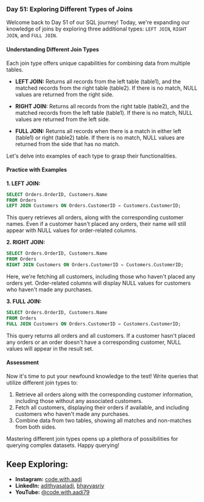 ### Day 51: Exploring Different Types of Joins

Welcome back to Day 51 of our SQL journey! Today, we're expanding our knowledge of joins by exploring three additional types: `LEFT JOIN`, `RIGHT JOIN`, and `FULL JOIN`.

#### Understanding Different Join Types

Each join type offers unique capabilities for combining data from multiple tables.

- **LEFT JOIN:** Returns all records from the left table (table1), and the matched records from the right table (table2). If there is no match, NULL values are returned from the right side.

- **RIGHT JOIN:** Returns all records from the right table (table2), and the matched records from the left table (table1). If there is no match, NULL values are returned from the left side.

- **FULL JOIN:** Returns all records when there is a match in either left (table1) or right (table2) table. If there is no match, NULL values are returned from the side that has no match.

Let's delve into examples of each type to grasp their functionalities.

#### Practice with Examples

**1. LEFT JOIN:**
```sql
SELECT Orders.OrderID, Customers.Name
FROM Orders
LEFT JOIN Customers ON Orders.CustomerID = Customers.CustomerID;
```

This query retrieves all orders, along with the corresponding customer names. Even if a customer hasn't placed any orders, their name will still appear with NULL values for order-related columns.

**2. RIGHT JOIN:**
```sql
SELECT Orders.OrderID, Customers.Name
FROM Orders
RIGHT JOIN Customers ON Orders.CustomerID = Customers.CustomerID;
```

Here, we're fetching all customers, including those who haven't placed any orders yet. Order-related columns will display NULL values for customers who haven't made any purchases.

**3. FULL JOIN:**
```sql
SELECT Orders.OrderID, Customers.Name
FROM Orders
FULL JOIN Customers ON Orders.CustomerID = Customers.CustomerID;
```

This query returns all orders and all customers. If a customer hasn't placed any orders or an order doesn't have a corresponding customer, NULL values will appear in the result set.

#### Assessment

Now it's time to put your newfound knowledge to the test! Write queries that utilize different join types to:

1. Retrieve all orders along with the corresponding customer information, including those without any associated customers.
2. Fetch all customers, displaying their orders if available, and including customers who haven't made any purchases.
3. Combine data from two tables, showing all matches and non-matches from both sides.

Mastering different join types opens up a plethora of possibilities for querying complex datasets. Happy querying!

## Keep Exploring:

- **Instagram:** [code.with.aadi](https://www.instagram.com/code.with.aadi/)
- **LinkedIn:** [adithyasaladi](https://www.linkedin.com/in/adithyasaladi/), [bhavyasriy](https://www.linkedin.com/in/bhavyasriy/)
- **YouTube:** [@code.with.aadi79](https://www.youtube.com/@Code.with.aadi79)
